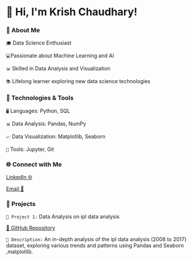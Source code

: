 # 👋 Hi, I'm Krish Chaudhary!

### 🌟 About Me
 `🎓` Data Science Enthusiast

 `💻`Passionate about Machine Learning and AI

 `📊` Skilled in Data Analysis and Visualization

 `📚` Lifelong learner exploring new data science technologies

### 🔧 Technologies & Tools

 `🖥️` Languages: Python, SQL

 `📊` Data Analysis: Pandas, NumPy

 `📈` Data Visualization: Matplotlib, Seaborn

 `🔧` Tools: Jupyter, Git

### 🌐 Connect with Me
[LinkedIn 🌐](https://www.linkedin.com/in/krish-chaudhary/)

[Email 📧](krishchauhdary@816@gmail.com)

### 📂 Projects
`📌 Project 1:` Data Analysis on  ipl data analysis

[🔗 GitHub Repository](https://github.com/krish1440/ipl_analysis)

`📝 Description:` An in-depth analysis of the ipl data analysis (2008 to 2017) dataset, exploring various trends and patterns using Pandas and Seaborn ,matplotlib.
